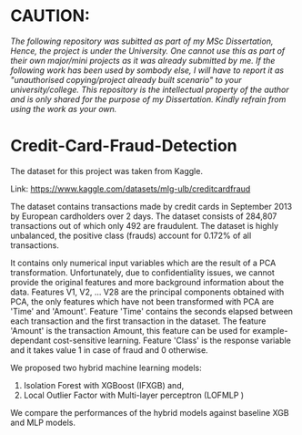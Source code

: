 # CAUTION: 
_The following repository was subitted as part of my MSc Dissertation, Hence, the project is under the University. One cannot use this as part of their own major/mini projects as it was already submitted by me. If the following work has been used by sombody else, I will have to report it as "unauthorised copying/project already built scenario" to your university/college. This repository is the intellectual property of the author and is only shared for the purpose of my Dissertation. Kindly refrain from using the work as your own._ 
   
# Credit-Card-Fraud-Detection

The dataset for this project was taken from Kaggle.

Link: https://www.kaggle.com/datasets/mlg-ulb/creditcardfraud

The dataset contains transactions made by credit cards in September 2013 by European cardholders over 2 days. The dataset consists of  284,807 transactions out of which only 492 are fraudulent.  The dataset is highly unbalanced, the positive class (frauds) account for 0.172% of all transactions.

It contains only numerical input variables which are the result of a PCA transformation. Unfortunately, due to confidentiality issues, we cannot provide the original features and more background information about the data. Features V1, V2, … V28 are the principal components obtained with PCA, the only features which have not been transformed with PCA are 'Time' and 'Amount'. Feature 'Time' contains the seconds elapsed between each transaction and the first transaction in the dataset. The feature 'Amount' is the transaction Amount, this feature can be used for example-dependant cost-sensitive learning. Feature 'Class' is the response variable and it takes value 1 in case of fraud and 0 otherwise. 

We proposed two hybrid machine learning models: 
1. Isolation Forest with XGBoost (IFXGB) and,
2. Local Outlier Factor with Multi-layer perceptron (LOFMLP )

We compare the performances of the hybrid models against baseline XGB and MLP models.
